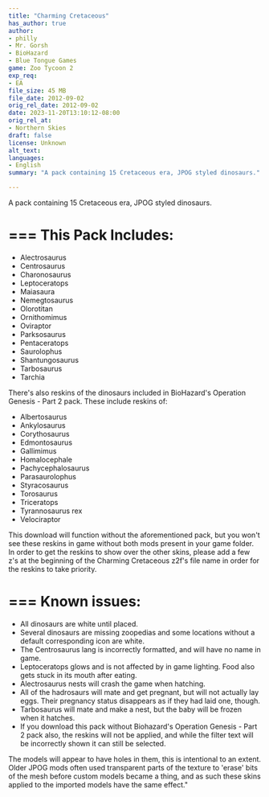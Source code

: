 ```yaml
---
title: "Charming Cretaceous"
has_author: true
author: 
- philly
- Mr. Gorsh
- BioHazard
- Blue Tongue Games
game: Zoo Tycoon 2
exp_req: 
- EA
file_size: 45 MB
file_date: 2012-09-02
orig_rel_date: 2012-09-02
date: 2023-11-20T13:10:12-08:00
orig_rel_at: 
- Northern Skies
draft: false
license: Unknown
alt_text: 
languages:
- English
summary: "A pack containing 15 Cretaceous era, JPOG styled dinosaurs."

---
```


A pack containing 15 Cretaceous era, JPOG styled dinosaurs. 

===
This Pack Includes:
===

- Alectrosaurus
- Centrosaurus
- Charonosaurus
- Leptoceratops
- Maiasaura
- Nemegtosaurus
- Olorotitan
- Ornithomimus
- Oviraptor
- Parksosaurus
- Pentaceratops
- Saurolophus
- Shantungosaurus
- Tarbosaurus
- Tarchia

There's also reskins of the dinosaurs included in BioHazard's Operation Genesis - Part 2 pack. These include reskins of:

- Albertosaurus
- Ankylosaurus
- Corythosaurus
- Edmontosaurus
- Gallimimus
- Homalocephale
- Pachycephalosaurus
- Parasaurolophus
- Styracosaurus
- Torosaurus
- Triceratops
- Tyrannosaurus rex
- Velociraptor

This download will function without the aforementioned pack, but you won't see these reskins in game without both mods present in your game folder. In order to get the reskins to show over the other skins, please add a few z's at the beginning of the Charming Cretaceous z2f's file name in order for the reskins to take priority.

===
Known issues:
===

- All dinosaurs are white until placed.
- Several dinosaurs are missing zoopedias and some locations without a default corresponding icon are white.
- The Centrosaurus lang is incorrectly formatted, and will have no name in game.
- Leptoceratops glows and is not affected by in game lighting. Food also gets stuck in its mouth after eating.
- Alectrosaurus nests will crash the game when hatching.
- All of the hadrosaurs will mate and get pregnant, but will not actually lay eggs. Their pregnancy status disappears as if they had laid one, though.
- Tarbosaurus will mate and make a nest, but the baby will be frozen when it hatches.
- If you download this pack without Biohazard's Operation Genesis - Part 2 pack also, the reskins will not be applied, and while the filter text will be incorrectly shown it can still be selected.

The models will appear to have holes in them, this is intentional to an extent. Older JPOG mods often used transparent parts of the texture to 'erase' bits of the mesh before custom models became a thing, and as such these skins applied to the imported models have the same effect."
